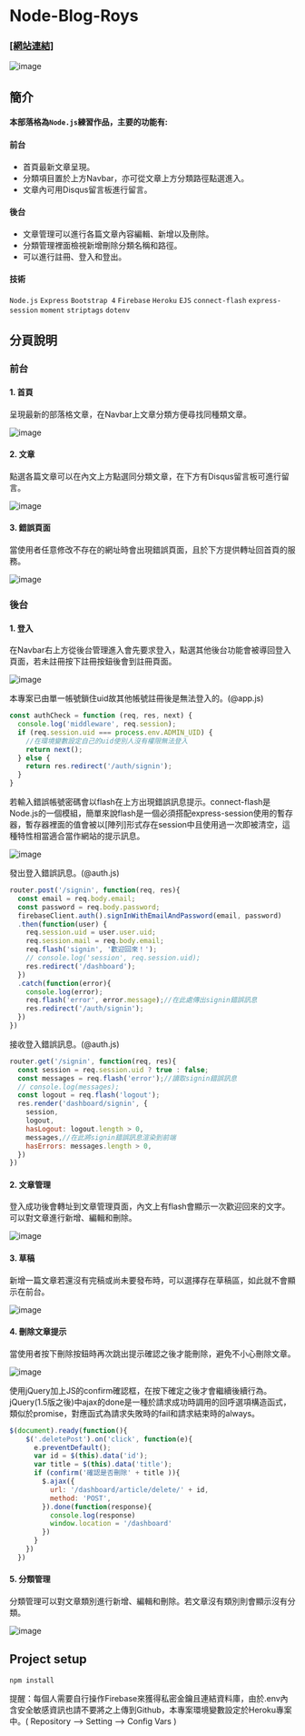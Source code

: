 # Node-Blog-Roys

### [[網站連結]](https://royshideout-node-blog.herokuapp.com/) ###
![image](https://github.com/Kuaruou/Node-Blog-Roys/blob/master/img/index.png)

## 簡介
<h4>本部落格為<code>Node.js</code>練習作品，主要的功能有:</h4>
<h4>前台</h4>
  <ul>
    <li>首頁最新文章呈現。</li>
    <li>分類項目置於上方Navbar，亦可從文章上方分類路徑點選進入。</li>
    <li>文章內可用Disqus留言板進行留言。</li>
  </ul>
<h4>後台</h4>
  <ul>
    <li>文章管理可以進行各篇文章內容編輯、新增以及刪除。</li>
    <li>分類管理裡面檢視新增刪除分類名稱和路徑。</li>
    <li>可以進行註冊、登入和登出。</li>
  </ul>

<h4>技術</h4>
<p>
  <code>Node.js</code>
  <code>Express</code>
  <code>Bootstrap 4</code>
  <code>Firebase</code>
  <code>Heroku</code>
  <code>EJS</code>
  <code>connect-flash</code>
  <code>express-session</code>
  <code>moment</code>
  <code>striptags</code>
  <code>dotenv</code>
</p>

## 分頁說明
<h3>前台</h3>

<h4>1. 首頁</h4>
<p>呈現最新的部落格文章，在Navbar上文章分類方便尋找同種類文章。</p>

![image](https://github.com/Kuaruou/Node-Blog-Roys/blob/master/img/index.png)

<h4>2. 文章</h4>
<p>點選各篇文章可以在內文上方點選同分類文章，在下方有Disqus留言板可進行留言。</p>

![image](https://github.com/Kuaruou/Node-Blog-Roys/blob/master/img/article.png)

<h4>3. 錯誤頁面</h4>
<p>當使用者任意修改不存在的網址時會出現錯誤頁面，且於下方提供轉址回首頁的服務。</p>

![image](https://github.com/Kuaruou/Node-Blog-Roys/blob/master/img/error.png)

<h3>後台</h3>

<h4>1. 登入</h4>
<p>在Navbar右上方從後台管理進入會先要求登入，點選其他後台功能會被導回登入頁面，若未註冊按下註冊按鈕後會到註冊頁面。</p>

![image](https://github.com/Kuaruou/Node-Blog-Roys/blob/master/img/login.png)

<p>本專案已由單一帳號鎖住uid故其他帳號註冊後是無法登入的。(@app.js)</p>

```js
const authCheck = function (req, res, next) {
  console.log('middleware', req.session);
  if (req.session.uid === process.env.ADMIN_UID) {
    //在環境變數設定自己的uid使別人沒有權限無法登入
    return next();
  } else {
    return res.redirect('/auth/signin');
  }
}
```

<p>若輸入錯誤帳號密碼會以flash在上方出現錯誤訊息提示。connect-flash是Node.js的一個模組，簡單來說flash是一個必須搭配express-session使用的暫存器，暫存器裡面的值會被以[陣列]形式存在session中且使用過一次即被清空，這種特性相當適合當作網站的提示訊息。</p>

![image](https://github.com/Kuaruou/Node-Blog-Roys/blob/master/img/signin-error.png)

<p>發出登入錯誤訊息。(@auth.js)</p>

```js
router.post('/signin', function(req, res){
  const email = req.body.email;
  const password = req.body.password;
  firebaseClient.auth().signInWithEmailAndPassword(email, password)
  .then(function(user) {
    req.session.uid = user.user.uid;
    req.session.mail = req.body.email;
    req.flash('signin', '歡迎回來！');
    // console.log('session', req.session.uid);
    res.redirect('/dashboard');
  })
  .catch(function(error){
    console.log(error);
    req.flash('error', error.message);//在此處傳出signin錯誤訊息
    res.redirect('/auth/signin');
  })
})
```

<p>接收登入錯誤訊息。(@auth.js)</p>

```js
router.get('/signin', function(req, res){
  const session = req.session.uid ? true : false;
  const messages = req.flash('error');//讀取signin錯誤訊息
  // console.log(messages);
  const logout = req.flash('logout');
  res.render('dashboard/signin', {
    session,
    logout,
    hasLogout: logout.length > 0,  
    messages,//在此將signin錯誤訊息渲染到前端
    hasErrors: messages.length > 0,
  })
})
```

<h4>2. 文章管理</h4>
<p>登入成功後會轉址到文章管理頁面，內文上有flash會顯示一次歡迎回來的文字。可以對文章進行新增、編輯和刪除。</p>

![image](https://github.com/Kuaruou/Node-Blog-Roys/blob/master/img/archives.png)

<h4>3. 草稿</h4>
<p>新增一篇文章若還沒有完稿或尚未要發布時，可以選擇存在草稿區，如此就不會顯示在前台。</p>

![image](https://github.com/Kuaruou/Node-Blog-Roys/blob/master/img/draft.png)

<h4>4. 刪除文章提示</h4>
<p>當使用者按下刪除按鈕時再次跳出提示確認之後才能刪除，避免不小心刪除文章。</p>

![image](https://github.com/Kuaruou/Node-Blog-Roys/blob/master/img/delete.png)

<p>使用jQuery加上JS的confirm確認框，在按下確定之後才會繼續後續行為。jQuery(1.5版之後)中ajax的done是一種於請求成功時調用的回呼選項構造函式，類似於promise，對應函式為請求失敗時的fail和請求結束時的always。</p>

```js
$(document).ready(function(){
    $('.deletePost').on('click', function(e){
      e.preventDefault();
      var id = $(this).data('id');
      var title = $(this).data('title');
      if (confirm('確認是否刪除' + title )){
        $.ajax({
          url: '/dashboard/article/delete/' + id,
          method: 'POST', 
        }).done(function(response){
          console.log(response)
          window.location = '/dashboard'
        })
      }
    })
  })
```

<h4>5. 分類管理</h4>
<p>分類管理可以對文章類別進行新增、編輯和刪除。若文章沒有類別則會顯示沒有分類。</p>

![image](https://github.com/Kuaruou/Node-Blog-Roys/blob/master/img/categories.png)

## Project setup
```
npm install
```
<p>提醒：每個人需要自行操作Firebase來獲得私密金鑰且連結資料庫，由於.env內含安全敏感資訊也請不要將之上傳到Github，本專案環境變數設定於Heroku專案中。( Repository --> Setting --> Config Vars )</p>




